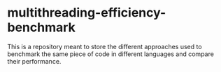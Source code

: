 # multithreading-efficiency-benchmark
This is a repository meant to store the different approaches used to benchmark the same piece of code in different languages and compare their performance.

